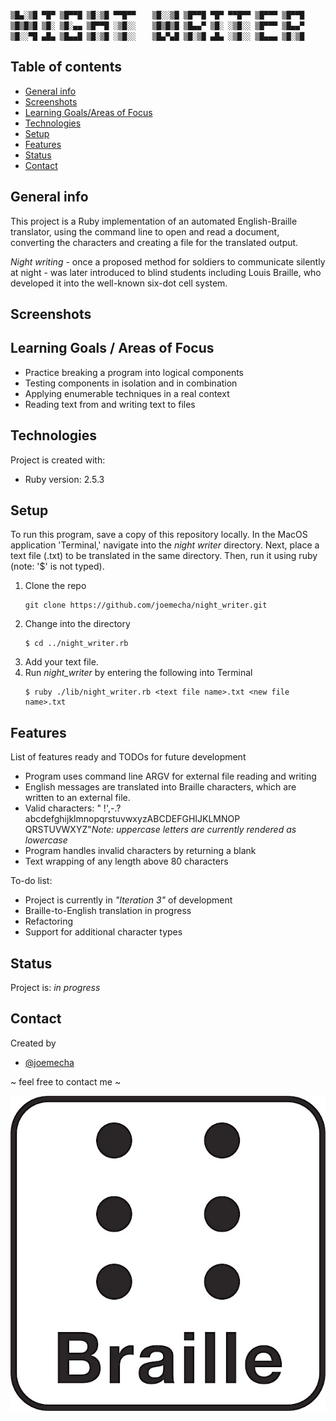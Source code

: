 ```
▒█▄░▒█ ▀█▀ ▒█▀▀█ ▒█░▒█ ▀▀█▀▀ 　 ▒█░░▒█ ▒█▀▀█ ▀█▀ ▀▀█▀▀ ▒█▀▀▀ ▒█▀▀█
▒█▒█▒█ ▒█░ ▒█░▄▄ ▒█▀▀█ ░▒█░░ 　 ▒█▒█▒█ ▒█▄▄▀ ▒█░ ░▒█░░ ▒█▀▀▀ ▒█▄▄▀
▒█░░▀█ ▄█▄ ▒█▄▄█ ▒█░▒█ ░▒█░░ 　 ▒█▄▀▄█ ▒█░▒█ ▄█▄ ░▒█░░ ▒█▄▄▄ ▒█░▒█
```
## Table of contents
* [General info](#general-info)
* [Screenshots](#screenshots)
* [Learning Goals/Areas of Focus](#learning-goals)
* [Technologies](#technologies)
* [Setup](#setup)
* [Features](#features)
* [Status](#status)
* [Contact](#contact)

## General info
This project is a Ruby implementation of an automated English-Braille
translator, using the command line to open and read a document, converting the
characters and creating a file for the translated output.

_Night writing_ - once a proposed method for soldiers to communicate silently at
 night - was later introduced to blind students including Louis Braille, who
 developed it into the well-known six-dot cell system.

## Screenshots
<add images here>

## Learning Goals / Areas of Focus
* Practice breaking a program into logical components
* Testing components in isolation and in combination
* Applying enumerable techniques in a real context
* Reading text from and writing text to files

## Technologies
Project is created with:
* Ruby version: 2.5.3

## Setup
To run this program, save a copy of this repository locally. In the MacOS
application 'Terminal,' navigate into the _night writer_ directory. Next, place
a text file (.txt) to be translated in the same directory. Then, run it using
ruby (note: '$' is not typed).

1. Clone the repo
   ```
   git clone https://github.com/joemecha/night_writer.git
   ```
2. Change into the directory
   ```
   $ cd ../night_writer.rb
   ```
3. Add your text file.
4. Run _night_writer_ by entering the following into Terminal
   ```
   $ ruby ./lib/night_writer.rb <text file name>.txt <new file name>.txt
   ```

## Features
List of features ready and TODOs for future development
* Program uses command line ARGV for external file reading and writing
* English messages are translated into Braille characters, which are written to an external file.
* Valid characters: " !',-.?abcdefghijklmnopqrstuvwxyzABCDEFGHIJKLMNOP
QRSTUVWXYZ"_Note: uppercase letters are currently rendered as lowercase_
* Program handles invalid characters by returning a blank
* Text wrapping of any length above 80 characters

To-do list:
* Project is currently in _"Iteration 3"_ of development
* Braille-to-English translation in progress
* Refactoring
* Support for additional character types

## Status
Project is: _in progress_

## Contact
Created by
* [@joemecha](https://github.com/joemecha)

~ feel free to contact me ~

![Braille image](/images/braille_image.jpg "braille image")
